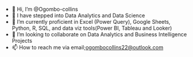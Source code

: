 - 👋 Hi, I’m @Ogombo-collins
- 👀 I have stepped into Data Analytics and Data Science
- 🌱 I’m currently proficient in Excel (Power Query), Google Sheets,  Python, R, SQL, and data viz tools(Power BI, Tableau and Looker)
- 💞️ I’m looking to collaborate on Data Analytics and Business Intelligence Projects
- 📫 How to reach me via email;ogombocollins22@outlook.com

<!---
Ogombo-collins/Ogombo-collins is a ✨ special ✨ repository because its `README.md` (this file) appears on your GitHub profile.
You can click the Preview link to take a look at your changes.
--->
